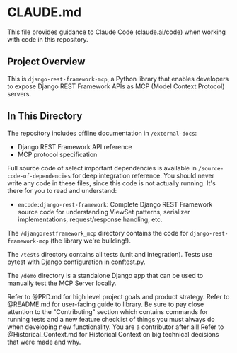 # CLAUDE.md

This file provides guidance to Claude Code (claude.ai/code) when working with code in this repository.

## Project Overview

This is `django-rest-framework-mcp`, a Python library that enables developers to expose Django REST Framework APIs as MCP (Model Context Protocol) servers.

## In This Directory

The repository includes offline documentation in `/external-docs`:

- Django REST Framework API reference
- MCP protocol specification

Full source code of select important dependencies is available in `/source-code-of-dependencies` for deep integration reference. You should never write any code in these files, since this code is not actually running. It's there for you to read and understand:

- `encode:django-rest-framework`: Complete Django REST Framework source code for understanding ViewSet patterns, serializer implementations, request/response handling, etc.

The `/djangorestframework_mcp` directory contains the code for `django-rest-framework-mcp` (the library we're building!).

The `/tests` directory contains all tests (unit and integration). Tests use pytest with Django configuration in conftest.py.

The `/demo` directory is a standalone Django app that can be used to manually test the MCP Server locally.

Refer to @PRD.md for high level project goals and product strategy.
Refer to @README.md for user-facing guide to library. Be sure to pay close attention to the "Contributing" section which contains commands for running tests and a new feature checklist of things you must always do when developing new functionality. You are a contributor after all!
Refer to @Historical_Context.md for Historical Context on big technical decisions that were made and why.
